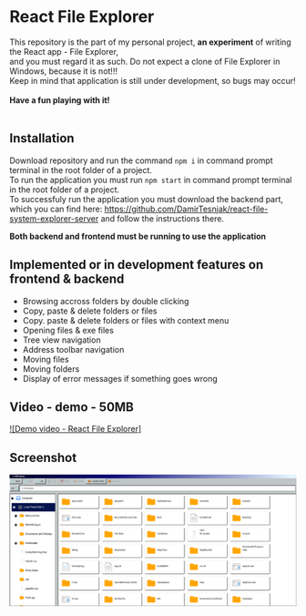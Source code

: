 # React File Explorer
This repository is the part of my personal project, **an experiment** of writing the React app - File Explorer,
<br> and you must regard it as such. Do not expect a clone of File Explorer in Windows, because it is not!!!
<br>Keep in mind that application is still under development, so bugs may occur!
<br>
<br>**Have a fun playing with it!**
<br>
<br>

## Installation
Download repository and run the command ```npm i``` in command prompt terminal in the root folder of a project.
<br>To run the application you must run ```npm start``` in command prompt terminal in the root folder of a project.
<br>To successfuly run the application you must download the backend part,
<br> which you can find here: https://github.com/DamirTesnjak/react-file-system-explorer-server and follow the instructions there.

**Both backend and frontend must be running to use the application**

## Implemented or in development features on frontend & backend
- Browsing accross folders by double clicking
- Copy, paste & delete folders or files
- Copy. paste & delete folders or files with context menu
- Opening files & exe files
- Tree view navigation
- Address toolbar navigation
- Moving files
- Moving folders
- Display of error messages if something goes wrong

## Video - demo - 50MB

[![Demo video - React File Explorer]](https://github.com/DamirTesnjak/react-file-system-explorer/blob/main/DemoVideo_Damir_Tesnjak.mp4)

## Screenshot

![sreenshot](https://github.com/DamirTesnjak/react-file-system-explorer/blob/main/Screenshot%202024-06-26%20at%2018-18-16%20React%20App.png)
